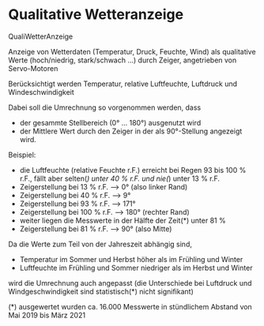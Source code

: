 # Qualitative Wetteranzeige
QualiWetterAnzeige

Anzeige von Wetterdaten (Temperatur, Druck, Feuchte, Wind) als qualitative Werte (hoch/niedrig, stark/schwach ...) durch Zeiger, angetrieben von Servo-Motoren

Berücksichtigt werden Temperatur, relative Luftfeuchte, Luftdruck und Windeschwindigkeit

Dabei soll die Umrechnung so vorgenommen werden, dass 
  -   der gesammte Stellbereich (0° ... 180°) ausgenutzt wird
  -   der Mittlere Wert durch den Zeiger in der als 90°-Stellung angezeigt wird.
 
 Beispiel:

 * die Luftfeuchte (relative Feuchte r.F.) erreicht bei Regen 93 bis 100 % r.F., fällt aber selten(*) unter 40 % r.F. und nie(*) unter 13 % r.F.
 * Zeigerstellung bei  13 % r.F. -->   0° (also linker Rand)
 * Zeigerstellung bei  40 % r.F. -->   9°
 * Zeigerstellung bei  93 % r.F. --> 171°
 * Zeigerstellung bei 100 % r.F. --> 180° (rechter Rand)
 * weiter liegen die Messwerte in der Hälfte der Zeit(*) unter 81 %
 * Zeigerstellung bei  81 % r.F. -->  90° (also Mitte)

Da die Werte zum Teil von der Jahreszeit abhängig sind, 
 -    Temperatur im Sommer und Herbst höher als im Frühling und Winter
 -    Luftfeuchte im Frühling und Sommer niedriger als im Herbst und Winter

wird die Umrechnung auch angepasst (die Unterschiede bei Luftdruck und Windgeschwindigkeit sind statistisch(*) nicht signifikant)

(*) ausgewertet wurden ca. 16.000 Messwerte in stündlichem Abstand von Mai 2019 bis März 2021
 